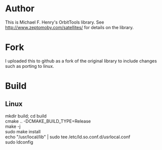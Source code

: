 # Author
This is Michael F. Henry's OrbitTools library. See 
http://www.zeptomoby.com/satellites/ for details on the library.

# Fork
I uploaded this to github as a fork of the original library to include
changes such as porting to linux.

# Build
## Linux

mkdir build; cd build<br/>
cmake .. -DCMAKE_BUILD_TYPE=Release<br/>
make -j<br/>
sudo make install<br/>
echo "/usr/local/lib" | sudo tee /etc/ld.so.conf.d/usrlocal.conf<br/>
sudo ldconfig<br/>

